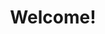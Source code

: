 ---
title: Welcome!
publish: true
slug: /index
template: index
options:
  sidebar: true
  type: list
  showIndices: true
  sidebarText: 
  sidebarElements:
    tableOfContents: true
    sidebarImage: /im/profile
    sidebarText: >
      # Hi there!
      
      My name is Jörn. I'm a dad, an artist, a programmer, a RPG fan, a coffee afficionado, and a couple of descriptive nouns in a trenchcoat. I live in Germany with my son and my beautiful wife.
        
      🐔 [@JoernDraws](https://twitter.com/joerndraws)  
      <br>
      🎨: [joern.art](https://joern.art)
search: /
---